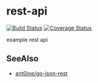 # rest-api

[![Build Status](https://travis-ci.org/lupinthe14th/rest-api.svg?branch=master)](https://travis-ci.org/lupinthe14th/rest-api)
[![Coverage Status](https://coveralls.io/repos/github/lupinthe14th/rest-api/badge.svg?branch=master)](https://coveralls.io/github/lupinthe14th/rest-api?branch=master)

example rest api

## SeeAlso
- [ant0ine/go-json-rest](https://github.com/ant0ine/go-json-rest)
